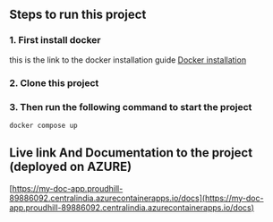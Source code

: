 ## Steps to run this project 

### 1. First install docker 
this is the link to the docker installation guide [Docker installation](https://docs.docker.com/get-docker/)

### 2. Clone this project


### 3. Then run the following command to start the project
``` 
docker compose up
```

## Live link And Documentation to the project (deployed on AZURE)

[https://my-doc-app.proudhill-89886092.centralindia.azurecontainerapps.io/docs](https://my-doc-app.proudhill-89886092.centralindia.azurecontainerapps.io/docs)